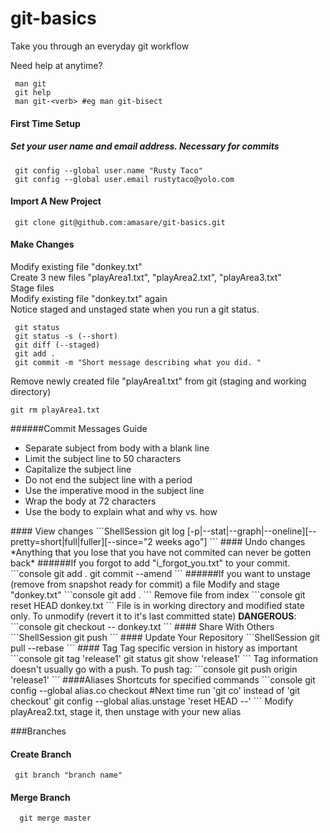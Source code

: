 # git-basics
Take you through an everyday git workflow

Need help at anytime?
```ShellSession
 man git
 git help
 man git-<verb> #eg man git-bisect
```

#### First Time Setup
##### Set your user name and email address. Necessary for commits
```ShellSession
 git config --global user.name "Rusty Taco"
 git config --global user.email rustytaco@yolo.com
```
#### Import A New Project
```ShellSession
 git clone git@github.com:amasare/git-basics.git
```
#### Make Changes
Modify existing file "donkey.txt"  
Create 3 new files "playArea1.txt", "playArea2.txt", "playArea3.txt"  
Stage files  
Modify existing file "donkey.txt" again  
Notice staged and unstaged state when you run a git status.
```ShellSession
 git status
 git status -s (--short)
 git diff (--staged)
 git add .
 git commit -m "Short message describing what you did. "
```
Remove newly created file "playArea1.txt" from git (staging and working directory)
```console
git rm playArea1.txt
```
######Commit Messages Guide
<ul>
<li>Separate subject from body with a blank line</li>
<li>Limit the subject line to 50 characters</li>
<li>Capitalize the subject line</li>
<li>Do not end the subject line with a period</li>
<li>Use the imperative mood in the subject line</li>
<li>Wrap the body at 72 characters</li>
<li>Use the body to explain what and why vs. how</li>  
</ul>
#### View changes
```ShellSession
 git log [-p|--stat|--graph|--oneline][--pretty=short|full|fuller][--since="2 weeks ago"]
```
#### Undo changes
*Anything that you lose that you have not commited can never be gotten back*
######If you forgot to add "i_forgot_you.txt" to your commit.
```console
git add .
git commit --amend
```
######If you want to unstage (remove from snapshot ready for commit) a file
Modify and stage "donkey.txt"
```console
git add . 
```
Remove file from index
```console
git reset HEAD donkey.txt
```
File is in working directory and modified state only. To unmodify (revert it to it's last committed state) <strong>DANGEROUS</strong>:
```console
git checkout -- donkey.txt
```
#### Share With Others
```ShellSession
 git push
```
#### Update Your Repository
```ShellSession
 git pull --rebase
```
#### Tag
Tag specific version in history as important
```console
git tag 'release1'
git status
git show 'release1'
```
Tag information doesn't usually go with a push. To push tag:
```console
git push origin 'release1'
```
####Aliases
Shortcuts for specified commands
```console
git config --global alias.co checkout #Next time run 'git co' instead of 'git checkout'
git config --global alias.unstage 'reset HEAD --'
```
Modify playArea2.txt, stage it, then unstage with your new alias

###Branches
#### Create Branch
```ShellSession
 git branch "branch name"
```  
#### Merge Branch
```ShellSession
  git merge master
```  
 
